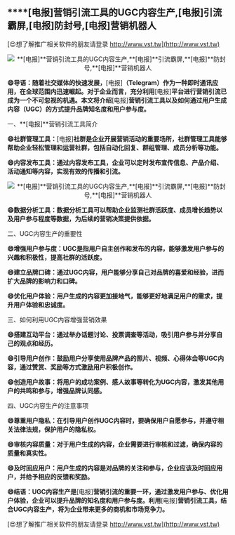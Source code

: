 ## ****[电报]**营销引流工具的UGC内容生产,**[电报]**引流霸屏,**[电报]**防封号,**[电报]**营销机器人**

[😍想了解推广相关软件的朋友请登录 http://www.vst.tw](http://www.vst.tw)

 <center><img src="https://vst.tw/MP4/tuiguang/png/1.png" alt="**[电报]**营销引流工具的UGC内容生产,**[电报]**引流霸屏,**[电报]**防封号,**[电报]**营销机器人"></center>

**😄导语：随着社交媒体的快速发展，**[电报]**（Telegram）作为一种即时通讯应用，在全球范围内迅速崛起。对于企业而言，充分利用**[电报]**平台进行营销引流已成为一个不可忽视的机遇。本文将介绍**[电报]**营销引流工具以及如何通过用户生成内容（UGC）的方式提升品牌知名度和用户参与度。**

一、**[电报]**营销引流工具简介

**😄社群管理工具：**[电报]**社群是企业开展营销活动的重要场所，社群管理工具能够帮助企业轻松管理和运营社群，包括自动化回复、群组管理、成员分析等功能。**

**😄内容发布工具：通过内容发布工具，企业可以定时发布宣传信息、产品介绍、活动通知等内容，实现有效的传播和引流。**

 <center><img src="https://vst.tw/MP4/tuiguang/png/5.png" alt="**[电报]**营销引流工具的UGC内容生产,**[电报]**引流霸屏,**[电报]**防封号,**[电报]**营销机器人"></center>

**😄数据分析工具：数据分析工具可以帮助企业监测社群活跃度、成员增长趋势以及用户参与程度等数据，为后续的营销决策提供依据。**

二、UGC内容生产的重要性

**😄增强用户参与度：UGC是指用户自主创作和发布的内容，能够激发用户参与的兴趣和积极性，提高社群的活跃度。**

**😄建立品牌口碑：通过UGC内容，用户能够分享自己对品牌的喜爱和经验，进而扩大品牌的影响力和口碑。**

**😄优化用户体验：用户生成的内容更加接地气，能够更好地满足用户的需求，提升用户体验和忠诚度。**

三、如何利用UGC内容增强营销效果

**😄搭建互动平台：通过举办话题讨论、投票调查等活动，吸引用户参与并分享自己的观点和经历。**

**😄引导用户创作：鼓励用户分享使用品牌产品的照片、视频、心得体会等UGC内容，通过赞赏、奖励等方式激励用户积极创作。**

**😄创造用户故事：将用户的成功案例、感人故事等转化为UGC内容，激发其他用户的共鸣和参与，增强品牌认同感。**

四、UGC内容生产的注意事项

**😄尊重用户隐私：在引导用户创作UGC内容时，要确保用户自愿参与，并遵守相关法律法规，保护用户的隐私权。**

**😄审核内容质量：对于用户生成的内容，企业需要进行审核和过滤，确保内容的质量和真实性。**

**😄及时回应用户：用户生成的内容是对品牌的关注和参与，企业应该及时回应用户，并给予相应的反馈和奖励。**

**😄结语：UGC内容生产是**[电报]**营销引流的重要一环，通过激发用户参与、优化用户体验，企业可以提升品牌的知名度和用户参与度。利用**[电报]**营销引流工具，结合UGC内容生产，将为企业带来更多的商机和市场竞争力。**

[😍想了解推广相关软件的朋友请登录 http://www.vst.tw](http://www.vst.tw)



